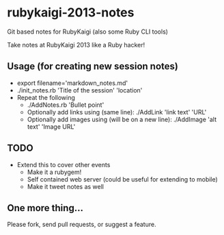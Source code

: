 rubykaigi-2013-notes
====================

Git based notes for RubyKaigi (also some Ruby CLI tools)

Take notes at RubyKaigi 2013 like a Ruby hacker!

Usage (for creating new session notes)
----------------------
- export filename='markdown_notes.md'
- ./init_notes.rb 'Title of the session' 'location'
- Repeat the following
	- ./AddNotes.rb 'Bullet point'
	- Optionally add links using (same line): ./AddLink 'link text' 'URL'
	- Optionally add images using (will be on a new line): ./AddImage 'alt text' 'Image URL'

TODO
----------------------
- Extend this to cover other events
    - Make it a rubygem!
    - Self contained web server (could be useful for extending to mobile)
    - Make it tweet notes as well

One more thing...
----------------------
Please fork, send pull requests, or suggest a feature.
